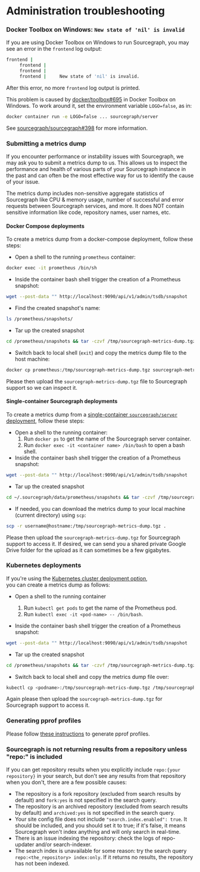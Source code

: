 # Administration troubleshooting

### Docker Toolbox on Windows: `New state of 'nil' is invalid`

If you are using Docker Toolbox on Windows to run Sourcegraph, you may see an error in the `frontend` log output:

```bash
frontend |
     frontend |
     frontend |
     frontend |     New state of 'nil' is invalid.
```

After this error, no more `frontend` log output is printed.

This problem is caused by [docker/toolbox#695](https://github.com/docker/toolbox/issues/695#issuecomment-356218801) in Docker Toolbox on Windows. To work around it, set the environment variable `LOGO=false`, as in:

```bash
docker container run -e LOGO=false ... sourcegraph/server
```

See [sourcegraph/sourcegraph#398](https://github.com/sourcegraph/sourcegraph/issues/398) for more information.

### Submitting a metrics dump

If you encounter performance or instability issues with Sourcegraph, we may ask you to submit a metrics dump to us. This allows us to inspect the performance and health of various parts of your Sourcegraph instance in the past and can often be the most effective way for us to identify the cause of your issue.

The metrics dump includes non-sensitive aggregate statistics of Sourcegraph like CPU & memory usage, number of successful and error requests between Sourcegraph services, and more. It does NOT contain sensitive information like code, repository names, user names, etc.

#### Docker Compose deployments

To create a metrics dump from a docker-compose deployment, follow these steps:

* Open a shell to the running `prometheus` container:

```sh
docker exec -it prometheus /bin/sh
```

* Inside the container bash shell trigger the creation of a Prometheus snapshot:  

```sh
wget --post-data "" http://localhost:9090/api/v1/admin/tsdb/snapshot
```

* Find the created snapshot's name:

```sh
ls /prometheus/snapshots/
```

* Tar up the created snapshot

```sh
cd /prometheus/snapshots && tar -czvf /tmp/sourcegraph-metrics-dump.tgz <snapshot-name>
```

* Switch back to local shell (`exit`) and copy the metrics dump file to the host machine:

```sh
docker cp prometheus:/tmp/sourcegraph-metrics-dump.tgz sourcegraph-metrics-dump.tgz
```

Please then upload the `sourcegraph-metrics-dump.tgz` file to Sourcegraph support so we can inspect it.

#### Single-container Sourcegraph deployments

To create a metrics dump from a [single-container `sourcegraph/server` deployment](install/docker/index.md), follow these steps:

* Open a shell to the running container:
    1. Run `docker ps` to get the name of the Sourcegraph server container.
    1. Run `docker exec -it <container name> /bin/bash` to open a bash shell.
* Inside the container bash shell trigger the creation of a Prometheus snapshot:  

```sh
wget --post-data "" http://localhost:9090/api/v1/admin/tsdb/snapshot
```

* Tar up the created snapshot

```sh
cd ~/.sourcegraph/data/prometheus/snapshots && tar -czvf /tmp/sourcegraph-metrics-dump.tgz <snapshot-name>
```

* If needed, you can download the metrics dump to your local machine (current directory) using `scp`:

```sh
scp -r username@hostname:/tmp/sourcegraph-metrics-dump.tgz .
```

Please then upload the `sourcegraph-metrics-dump.tgz` for Sourcegraph support to access it. If desired, we can send you a shared private Google Drive folder for the upload as it can sometimes be a few gigabytes.

### Kubernetes deployments

If you're using the [Kubernetes cluster deployment option](https://github.com/sourcegraph/deploy-sourcegraph),  
you can create a metrics dump as follows:

* Open a shell to the running container
    1. Run `kubectl get pods` to get the name of the Prometheus pod.
    1. Run `kubectl exec -it <pod-name> -- /bin/bash`.

* Inside the container bash shell trigger the creation of a Prometheus snapshot:  

```sh
wget --post-data "" http://localhost:9090/api/v1/admin/tsdb/snapshot
```

* Tar up the created snapshot

```sh
cd /prometheus/snapshots && tar -czvf /tmp/sourcegraph-metrics-dump.tgz <snapshot-name>
```

* Switch back to local shell and copy the metrics dump file over:

```sh
kubectl cp <podname>:/tmp/sourcegraph-metrics-dump.tgz /tmp/sourcegraph-metrics-dump.tgz
```

Again please then upload the `sourcegraph-metrics-dump.tgz` for Sourcegraph support to access it.

### Generating pprof profiles

Please follow [these instructions](pprof.md) to generate pprof profiles.

### Sourcegraph is not returning results from a repository unless "repo:" is included

If you can get repository results when you explicitly include `repo:{your repository}` in your search, but don't see any results from that repository when you don't, there are a few possible causes: 

- The repository is a fork repository (excluded from search results by default) and `fork:yes` is not specified in the search query.
- The repository is an archived repository (excluded from search results by default) and `archived:yes` is not specified in the search query.
- Your site config file does not include `"search.index.enabled": true`. It should be included, and you should set it to true; if it's false, it means Sourcegraph won't index anything and will only search in real-time.
- There is an issue indexing the repository: check the logs of repo-updater and/or search-indexer.
- The search index is unavailable for some reason: try the search query `repo:<the_repository> index:only`. If it returns no results, the repository has not been indexed.
